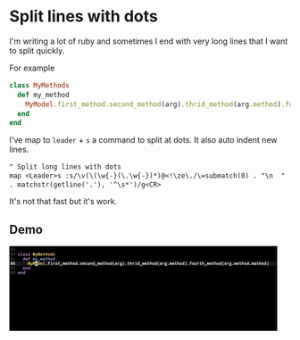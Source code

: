 # Split lines with dots

I'm writing a lot of ruby and sometimes I end with very long lines that I want to split quickly.

For example

```ruby
class MyMethods
  def my_method
    MyModel.first_method.second_method(arg).thrid_method(arg.method).fourth_method(arg.method.mathod)
  end
end
```

I've map to `leader` + `s` a command to split at dots. It also auto indent new lines.

```vim
" Split long lines with dots
map <Leader>s :s/\v(\(\w{-}(\.\w{-})*)@<!\ze\./\=submatch(0) . "\n  " . matchstr(getline('.'), '^\s*')/g<CR>
```

It's not that fast but it's work.

## Demo

![split at dot](split_lines_with_dots.gif)


